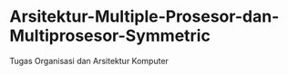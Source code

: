 # Arsitektur-Multiple-Prosesor-dan-Multiprosesor-Symmetric
Tugas Organisasi dan Arsitektur Komputer 
